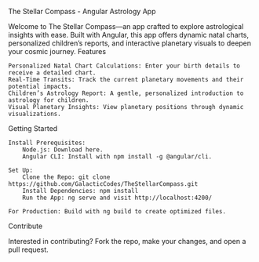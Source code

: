 The Stellar Compass - Angular Astrology App

Welcome to The Stellar Compass—an app crafted to explore astrological insights with ease. Built with Angular, this app offers dynamic natal charts, personalized children’s reports, and interactive planetary visuals to deepen your cosmic journey.
Features

    Personalized Natal Chart Calculations: Enter your birth details to receive a detailed chart.
    Real-Time Transits: Track the current planetary movements and their potential impacts.
    Children’s Astrology Report: A gentle, personalized introduction to astrology for children.
    Visual Planetary Insights: View planetary positions through dynamic visualizations.

Getting Started

    Install Prerequisites:
        Node.js: Download here.
        Angular CLI: Install with npm install -g @angular/cli.

    Set Up:
        Clone the Repo: git clone https://github.com/GalacticCodes/TheStellarCompass.git
        Install Dependencies: npm install
        Run the App: ng serve and visit http://localhost:4200/

    For Production: Build with ng build to create optimized files.

Contribute

Interested in contributing? Fork the repo, make your changes, and open a pull request.
